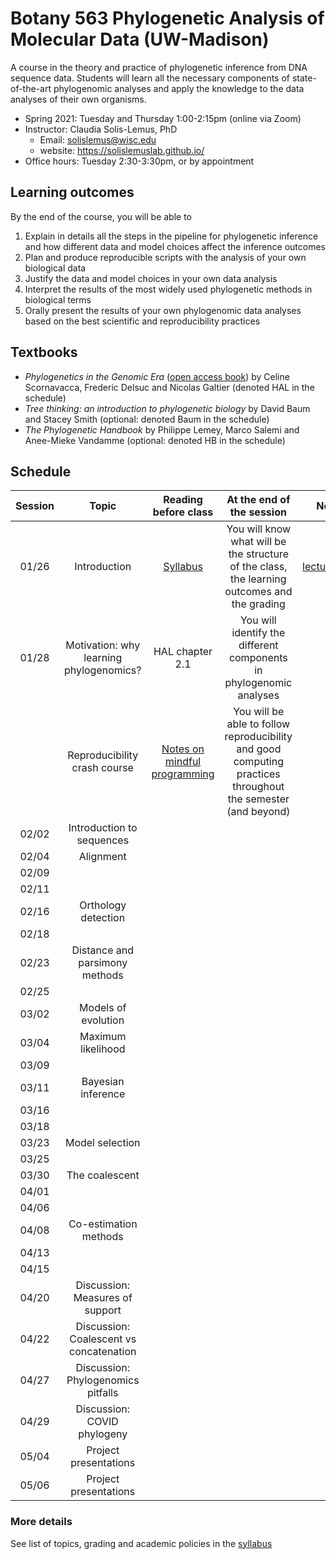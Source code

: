 # Botany 563 Phylogenetic Analysis of Molecular Data (UW-Madison)

A course in the theory and practice of phylogenetic inference from DNA sequence data. Students will learn all the necessary components of state-of-the-art phylogenomic analyses and apply the knowledge to the data analyses of their own organisms.

- Spring 2021: Tuesday and Thursday 1:00-2:15pm (online via Zoom)
- Instructor: Claudia Solis-Lemus, PhD 
    - Email: solislemus@wisc.edu
    - website: https://solislemuslab.github.io/
- Office hours: Tuesday 2:30-3:30pm, or by appointment


## Learning outcomes

By the end of the course, you will be able to

1. Explain in details all the steps in the pipeline for phylogenetic inference and how different data and model choices affect the inference outcomes
2. Plan and produce reproducible scripts with the analysis of your own biological data
3. Justify the data and model choices in your own data analysis
4. Interpret the results of the most widely used phylogenetic methods in biological terms
5. Orally present the results of your own phylogenomic data analyses based on the best scientific and reproducibility practices


## Textbooks

- _Phylogenetics in the Genomic Era_ ([open access book](https://hal.inria.fr/PGE/page/table-of-contents)) by Celine Scornavacca, Frederic Delsuc and Nicolas Galtier (denoted HAL in the schedule)
- _Tree thinking: an introduction to phylogenetic biology_ by David Baum and Stacey Smith (optional: denoted Baum in the schedule)
- _The Phylogenetic Handbook_ by Philippe Lemey, Marco Salemi and Anee-Mieke Vandamme (optional: denoted HB in the schedule)


## Schedule

| Session | Topic | Reading before class | At the end of the session | Notes |
| :---:   | :---: | :---:       | :---:                     | :---: |
| 01/26 | Introduction | [Syllabus](https://github.com/crsl4/phylogenetics-class/blob/master/syllabus.md) | You will know what will be the structure of the class, the learning outcomes and the grading | [lecture1.md](https://github.com/crsl4/phylogenetics-class/tree/master/lecture-notes/lecture1.md) | 
| 01/28 | Motivation: why learning phylogenomics? | HAL chapter 2.1 | You will identify the different components in phylogenomic analyses | |
| | Reproducibility crash course | [Notes on mindful programming](https://github.com/crsl4/mindful-programming/blob/master/lecture.md) | You will be able to follow reproducibility and good computing practices throughout the semester (and beyond) | |
| 02/02 | Introduction to sequences | | | |
| 02/04 | Alignment  | | | |
| 02/09
| 02/11
| 02/16 | Orthology detection  | | | |
| 02/18
| 02/23 | Distance and parsimony methods  | | | |
| 02/25
| 03/02 | Models of evolution  | | | |
| 03/04 | Maximum likelihood  | | | |
| 03/09
| 03/11 | Bayesian inference  | | | |
| 03/16
| 03/18
| 03/23 | Model selection  | | | |
| 03/25
| 03/30 | The coalescent  | | | |
| 04/01
| 04/06
| 04/08 | Co-estimation methods  | | | |
| 04/13
| 04/15
| 04/20 | Discussion: Measures of support  | | | |
| 04/22 | Discussion: Coalescent vs concatenation  | | | |
| 04/27 | Discussion: Phylogenomics pitfalls  | | | |
| 04/29 | Discussion: COVID phylogeny  | | | |
| 05/04 | Project presentations  | | | |
| 05/06 | Project presentations  | | | |


### More details

See list of topics, grading and academic policies in the [syllabus](https://github.com/crsl4/phylogenetics-class/blob/master/syllabus.md)